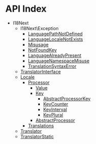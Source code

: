 API Index
=========

* I18Next
    * I18Next\Exception
        * [LanguagePathNotDefined](I18Next-Exception-LanguagePathNotDefined.md)
        * [LanguageLocaleNotExists](I18Next-Exception-LanguageLocaleNotExists.md)
        * [Misusage](I18Next-Exception-Misusage.md)
        * [NotFoundKey](I18Next-Exception-NotFoundKey.md)
        * [LanguageAlreadyPresent](I18Next-Exception-LanguageAlreadyPresent.md)
        * [LanguageNamespaceMisuse](I18Next-Exception-LanguageNamespaceMisuse.md)
        * [TranslationSyntaxError](I18Next-Exception-TranslationSyntaxError.md)
    * [TranslatorInterface](I18Next-TranslatorInterface.md)
    * [Locale](I18Next-Locale.md)
        * [Processor](I18Next-Locale-Processor.md)
            * [Value](I18Next-Locale-Processor-Value.md)
            * [Key](I18Next-Locale-Processor-Key.md)
                * [AbstractProcessorKey](I18Next-Locale-Processor-Key-AbstractProcessorKey.md)
                * [KeyCounter](I18Next-Locale-Processor-Key-KeyCounter.md)
                * [KeyInterval](I18Next-Locale-Processor-Key-KeyInterval.md)
                * [KeyPlural](I18Next-Locale-Processor-Key-KeyPlural.md)
            * [AbstractProcessor](I18Next-Locale-Processor-AbstractProcessor.md)
        * [Translations](I18Next-Locale-Translations.md)
    * [Translator](I18Next-Translator.md)
    * [TranslatorStatic](I18Next-TranslatorStatic.md)

